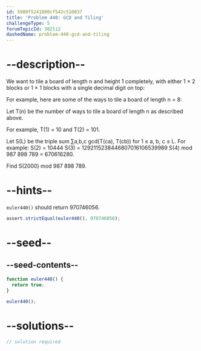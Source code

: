 ```yaml
---
id: 5900f5241000cf542c510037
title: 'Problem 440: GCD and Tiling'
challengeType: 5
forumTopicId: 302112
dashedName: problem-440-gcd-and-tiling
---
```


# --description--

We want to tile a board of length n and height 1 completely, with either 1 × 2 blocks or 1 × 1 blocks with a single decimal digit on top:

For example, here are some of the ways to tile a board of length n = 8:

Let T(n) be the number of ways to tile a board of length n as described above.

For example, T(1) = 10 and T(2) = 101.

Let S(L) be the triple sum ∑a,b,c gcd(T(ca), T(cb)) for 1 ≤ a, b, c ≤ L. For example: S(2) = 10444 S(3) = 1292115238446807016106539989 S(4) mod 987 898 789 = 670616280.

Find S(2000) mod 987 898 789.

# --hints--

`euler440()` should return 970746056.

```js
assert.strictEqual(euler440(), 970746056);
```

# --seed--

## --seed-contents--

```js
function euler440() {
  return true;
}

euler440();
```

# --solutions--

```js
// solution required
```
